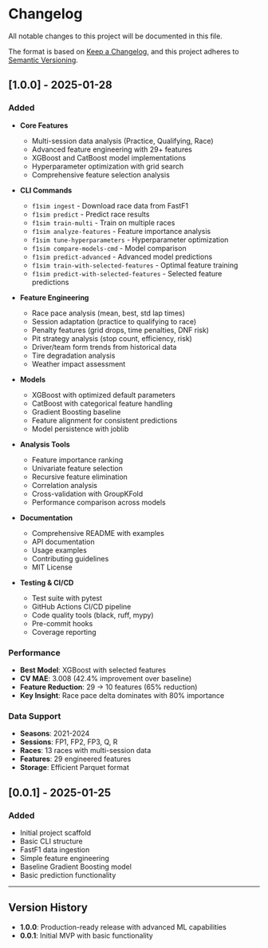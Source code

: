 # Changelog

All notable changes to this project will be documented in this file.

The format is based on [Keep a Changelog](https://keepachangelog.com/en/1.0.0/),
and this project adheres to [Semantic Versioning](https://semver.org/spec/v2.0.0.html).

## [1.0.0] - 2025-01-28

### Added
- **Core Features**
  - Multi-session data analysis (Practice, Qualifying, Race)
  - Advanced feature engineering with 29+ features
  - XGBoost and CatBoost model implementations
  - Hyperparameter optimization with grid search
  - Comprehensive feature selection analysis
  
- **CLI Commands**
  - `f1sim ingest` - Download race data from FastF1
  - `f1sim predict` - Predict race results
  - `f1sim train-multi` - Train on multiple races
  - `f1sim analyze-features` - Feature importance analysis
  - `f1sim tune-hyperparameters` - Hyperparameter optimization
  - `f1sim compare-models-cmd` - Model comparison
  - `f1sim predict-advanced` - Advanced model predictions
  - `f1sim train-with-selected-features` - Optimal feature training
  - `f1sim predict-with-selected-features` - Selected feature predictions

- **Feature Engineering**
  - Race pace analysis (mean, best, std lap times)
  - Session adaptation (practice to qualifying to race)
  - Penalty features (grid drops, time penalties, DNF risk)
  - Pit strategy analysis (stop count, efficiency, risk)
  - Driver/team form trends from historical data
  - Tire degradation analysis
  - Weather impact assessment

- **Models**
  - XGBoost with optimized default parameters
  - CatBoost with categorical feature handling
  - Gradient Boosting baseline
  - Feature alignment for consistent predictions
  - Model persistence with joblib

- **Analysis Tools**
  - Feature importance ranking
  - Univariate feature selection
  - Recursive feature elimination
  - Correlation analysis
  - Cross-validation with GroupKFold
  - Performance comparison across models

- **Documentation**
  - Comprehensive README with examples
  - API documentation
  - Usage examples
  - Contributing guidelines
  - MIT License

- **Testing & CI/CD**
  - Test suite with pytest
  - GitHub Actions CI/CD pipeline
  - Code quality tools (black, ruff, mypy)
  - Pre-commit hooks
  - Coverage reporting

### Performance
- **Best Model**: XGBoost with selected features
- **CV MAE**: 3.008 (42.4% improvement over baseline)
- **Feature Reduction**: 29 → 10 features (65% reduction)
- **Key Insight**: Race pace delta dominates with 80% importance

### Data Support
- **Seasons**: 2021-2024
- **Sessions**: FP1, FP2, FP3, Q, R
- **Races**: 13 races with multi-session data
- **Features**: 29 engineered features
- **Storage**: Efficient Parquet format

## [0.0.1] - 2025-01-25

### Added
- Initial project scaffold
- Basic CLI structure
- FastF1 data ingestion
- Simple feature engineering
- Baseline Gradient Boosting model
- Basic prediction functionality

---

## Version History

- **1.0.0**: Production-ready release with advanced ML capabilities
- **0.0.1**: Initial MVP with basic functionality
